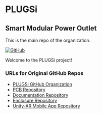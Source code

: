 # PLUGSi

## Smart Modular Power Outlet

This is the main repo of the organization.

[![GitHub](https://img.shields.io/github/license/PLUGSi/PLUGSi)](https://github.com/PLUGSi/PLUGSi/blob/main/LICENSE)

Welcome to the PLUGSi project!

### URLs for Original GitHub Repos

- [PLUGSi GitHub Organization](https://github.com/PLUGSi)
- [PCB Repository](https://github.com/PLUGSi/PCB)
- [Documentation Repository](https://github.com/PLUGSi/Documentation)
- [Enclosure Repository](https://github.com/PLUGSi/Enclosure)
- [Unity-AR Mobile App Repository](https://github.com/PLUGSi/Unity-AR-mobile-app)

